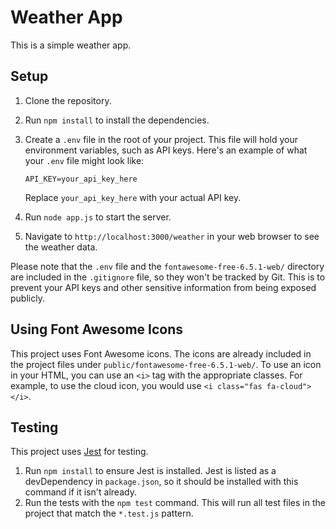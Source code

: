 # Weather App

This is a simple weather app.

## Setup

1. Clone the repository.
2. Run `npm install` to install the dependencies.
3. Create a `.env` file in the root of your project. This file will hold your environment variables, such as API keys. Here's an example of what your `.env` file might look like:

    ```
    API_KEY=your_api_key_here
    ```

    Replace `your_api_key_here` with your actual API key. 

4. Run `node app.js` to start the server.
5. Navigate to `http://localhost:3000/weather` in your web browser to see the weather data.

Please note that the `.env` file and the `fontawesome-free-6.5.1-web/` directory are included in the `.gitignore` file, so they won't be tracked by Git. This is to prevent your API keys and other sensitive information from being exposed publicly.

## Using Font Awesome Icons

This project uses Font Awesome icons. The icons are already included in the project files under `public/fontawesome-free-6.5.1-web/`. To use an icon in your HTML, you can use an `<i>` tag with the appropriate classes. For example, to use the cloud icon, you would use `<i class="fas fa-cloud"></i>`.

## Testing

This project uses [Jest](https://jestjs.io/) for testing.

1. Run `npm install` to ensure Jest is installed. Jest is listed as a devDependency in `package.json`, so it should be installed with this command if it isn't already.
2. Run the tests with the `npm test` command. This will run all test files in the project that match the `*.test.js` pattern.
